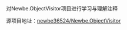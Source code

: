 对Newbe.ObjectVisitor项目进行学习与理解注释

源项目地址：[newbe36524/Newbe.ObjectVisitor](https://github.com/newbe36524/Newbe.ObjectVisitor)

